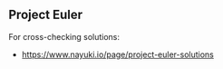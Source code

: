 ## Project Euler

For cross-checking solutions:
- https://www.nayuki.io/page/project-euler-solutions